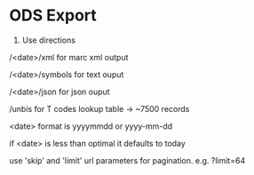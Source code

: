 # ODS Export

1. Use directions

/\<date\>/xml for marc xml output
  
/\<date>\/symbols for text ouput
  
/\<date\>/json for json ouput
  
/unbis for T codes lookup table -> ~7500 records
  
 \<date\> format is yyyymmdd or yyyy-mm-dd
  
 if \<date\> is less than optimal it defaults to today
 
 use 'skip' and 'limit' url parameters for pagination. e.g. ?limit=64
